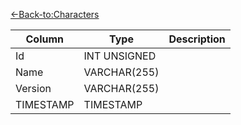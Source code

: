 [<-Back-to:Characters](database-characters.md)

Column | Type | Description
--- | --- | ---
Id | INT UNSIGNED | 
Name | VARCHAR(255) | 
Version | VARCHAR(255) | 
TIMESTAMP | TIMESTAMP | 
